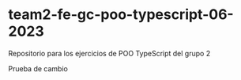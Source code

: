 # team2-fe-gc-poo-typescript-06-2023
Repositorio para los ejercicios de POO TypeScript del grupo 2

Prueba de cambio
